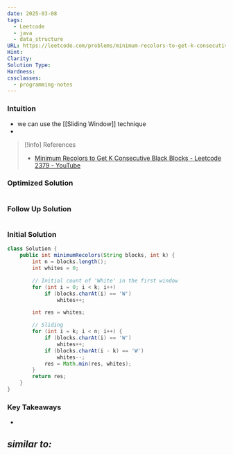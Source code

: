 ```yaml
---
date: 2025-03-08
tags:
  - Leetcode
  - java
  - data_structure
URL: https://leetcode.com/problems/minimum-recolors-to-get-k-consecutive-black-blocks/description/
Hint: 
Clarity: 
Solution Type: 
Hardness: 
cssclasses:
  - programming-notes
---
```

### Intuition
- we can use the [[Sliding Window]] technique 
- 


> [!info] References
> - [Minimum Recolors to Get K Consecutive Black Blocks - Leetcode 2379 - YouTube](https://www.youtube.com/watch?v=cWz4_zUegxE)
### Optimized Solution
```java

```
### Follow Up Solution
```java

```
### Initial Solution
```java
class Solution {
    public int minimumRecolors(String blocks, int k) {
        int n = blocks.length();
        int whites = 0;

        // Initial count of 'White' in the first window
        for (int i = 0; i < k; i++)
            if (blocks.charAt(i) == 'W')
                whites++;

        int res = whites;

        // Sliding
        for (int i = k; i < n; i++) {
            if (blocks.charAt(i) == 'W')
                whites++;
            if (blocks.charAt(i - k) == 'W')
                whites--;
            res = Math.min(res, whites);
        }
        return res;
    }
}
```
### Key Takeaways
- 

*similar to:* 
- 